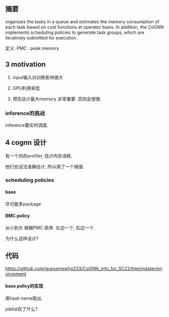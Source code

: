 ## 摘要

organizes the tasks in a queue and estimates the memory consumption of each task based on cost functions at operator basis. In addition, the CoGNN implements scheduling policies to generate task groups, which are iteratively submitted for execution.



定义: PMC  : peak memory 



## 3 motivation

1. input输入对训练影响很大

2. GPU利用率低
3. 预先估计最大memory 非常重要 .否则会很慢. 





### inference的挑战

inference要实时调度.

## 4 cognn 设计

有一个内存profiler, 估计内存消耗. 

他们也没法准确估计, 所以用了一个阈值. 



### scheduling policies

#### base

尽可能多package

#### BMC policy

从小到大 根据PMC 排序.  左边一个, 右边一个. 

为什么这样设计? 







## 代码

https://github.com/guessmewho233/CoGNN_info_for_SC22/tree/master/environment

#### base policy的实现

用hash name取出.

joblist存了什么? 

